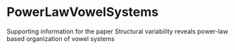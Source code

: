 # PowerLawVowelSystems
Supporting information for the paper Structural variability reveals power-law based organization of vowel systems

